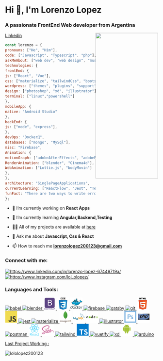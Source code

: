 <h1>Hi 👋, I'm Lorenzo Lopez</h1>
<h3>A passionate FrontEnd Web developer from Argentina</h3>
<img align="right" src="./sidebar.gif" width="206" height="480"></img>
<a href="https://www.linkedin.com/in/lorenzo-lopez-67449719a/">Linkedin</a>

```javascript & Wordpress
const lorenzo = {
pronouns: ["He", "Him"],
code: ["Javascript", "Typescript", "php"],
askMeAbout: ["web dev", "web design", "music", "animation", "tech"],
technologies: {
frontEnd: {
js: ["React", "Vue"],
css: ["materialize", "tailwindCss", "bootstrap", "sass", "postCss"],
wordpress: ["themes", "plugins", "support"],
design: ["photoshop", "xd", "illustrator"],
terminal: ["linux","powershell"]
},
mobileApp: {
native: "Android Studio"
},
backEnd: {
js: ["node", "express"],
},
devOps: "Docker🐳",
databases: ["mongo", "MySql"],
misc: "Firebase",
Animation: {
motionGraph: ["adobeAfterEffects", "adobePremiere"],
RenderAnimation: ["blender", "Cinema4d"],
WebAnimation: ["Lottie.js", "bodyMovin"]
},
},
architecture: "SinglePageApplications",
currentLearning: ["ReactFlow", "Jest", "TestingLibrary"],
funFact: "There are two ways to write error-free programs; only the third one works"
};
```
- 🔭 I’m currently working on **React Apps**

- 🌱 I’m currently learning **Angular,Backend,Testing**

- 👨‍💻 All of my projects are available at [here](here)

- 💬 Ask me about **Javascript, Css & React**

- 📫 How to reach me **lorenzolopez200123@gmail.com**

<h3 align="left">Connect with me:</h3>
<p align="left">
    <a href="https://linkedin.com/in/https://www.linkedin.com/in/lorenzo-lopez-67449719a/" target="blank"><img
            align="center"
            src="https://raw.githubusercontent.com/rahuldkjain/github-profile-readme-generator/neutral-icons/src/images/icons/Social/linked-in-alt.svg"
            alt="https://www.linkedin.com/in/lorenzo-lopez-67449719a/" height="30" width="40" /></a>
    <a href="https://instagram.com/https://www.instagram.com/lol_olopez/" target="blank"><img align="center"
            src="https://raw.githubusercontent.com/rahuldkjain/github-profile-readme-generator/neutral-icons/src/images/icons/Social/instagram.svg"
            alt="https://www.instagram.com/lol_olopez/" height="30" width="40" /></a>
</p>

<h3 align="left">Languages and Tools:</h3>
<p align="left"></a> <a href="https://babeljs.io/" target="_blank"> <img
            src="https://www.vectorlogo.zone/logos/babeljs/babeljs-icon.svg" alt="babel" width="40" height="40" /> </a>
    <a href="https://www.blender.org/" target="_blank"> <img
            src="https://download.blender.org/branding/community/blender_community_badge_white.svg" alt="blender"
            width="40" height="40" /> </a> <a href="https://getbootstrap.com" target="_blank"> <img
            src="https://raw.githubusercontent.com/devicons/devicon/master/icons/bootstrap/bootstrap-plain-wordmark.svg"
            alt="bootstrap" width="40" height="40" /> </a> <a href="https://www.w3schools.com/css/" target="_blank">
        <img src="https://raw.githubusercontent.com/devicons/devicon/master/icons/css3/css3-original-wordmark.svg"
            alt="css3" width="40" height="40" /> </a> <a href="https://www.docker.com/" target="_blank"> <img
            src="https://raw.githubusercontent.com/devicons/devicon/master/icons/docker/docker-original-wordmark.svg"
            alt="docker" width="40" height="40" /> </a> <a href="https://firebase.google.com/" target="_blank"> <img
            src="https://www.vectorlogo.zone/logos/firebase/firebase-icon.svg" alt="firebase" width="40" height="40" />
    </a> <a href="https://www.gatsbyjs.com/" target="_blank"> <img
            src="https://www.vectorlogo.zone/logos/gatsbyjs/gatsbyjs-icon.svg" alt="gatsby" width="40" height="40" />
    </a> <a href="https://git-scm.com/" target="_blank"> <img
            src="https://www.vectorlogo.zone/logos/git-scm/git-scm-icon.svg" alt="git" width="40" height="40" /> </a> <a
        href="https://www.w3.org/html/" target="_blank"> <img
            src="https://raw.githubusercontent.com/devicons/devicon/master/icons/html5/html5-original-wordmark.svg"
            alt="html5" width="40" height="40" /> </a> </a> <a
        href="https://developer.mozilla.org/en-US/docs/Web/JavaScript" target="_blank"> <img
            src="https://raw.githubusercontent.com/devicons/devicon/master/icons/javascript/javascript-original.svg"
            alt="javascript" width="40" height="40" /> </a> <a href="https://jestjs.io" target="_blank"> <img
            src="https://www.vectorlogo.zone/logos/jestjsio/jestjsio-icon.svg" alt="jest" width="40" height="40" /> </a>
    <a href="https://materializecss.com/" target="_blank"> <img
            src="https://raw.githubusercontent.com/prplx/svg-logos/5585531d45d294869c4eaab4d7cf2e9c167710a9/svg/materialize.svg"
            alt="materialize" width="40" height="40" /> </a> <a href="https://www.mongodb.com/" target="_blank"> <img
            src="https://raw.githubusercontent.com/devicons/devicon/master/icons/mongodb/mongodb-original-wordmark.svg"
            alt="mongodb" width="40" height="40" /> </a> <a href="https://www.mysql.com/" target="_blank"> <img
            src="https://raw.githubusercontent.com/devicons/devicon/master/icons/mysql/mysql-original-wordmark.svg"
            alt="mysql" width="40" height="40" /> </a> <a href="https://nodejs.org" target="_blank"> <img
            src="https://raw.githubusercontent.com/devicons/devicon/master/icons/nodejs/nodejs-original-wordmark.svg"
            alt="nodejs" width="40" height="40" /> </a> <a href="https://www.adobe.com/in/products/illustrator.html"
        target="_blank"> <img src="https://www.vectorlogo.zone/logos/adobe_illustrator/adobe_illustrator-icon.svg"
            alt="illustrator" width="40" height="40" /> <a href="https://www.photoshop.com/en" target="_blank"> <img
                src="https://raw.githubusercontent.com/devicons/devicon/master/icons/photoshop/photoshop-line.svg"
                alt="photoshop" width="40" height="40" /> </a> <a href="https://www.php.net" target="_blank"> <img
                src="https://raw.githubusercontent.com/devicons/devicon/master/icons/php/php-original.svg" alt="php"
                width="40" height="40" /> </a> <a href="https://postman.com" target="_blank"> <img
                src="https://www.vectorlogo.zone/logos/getpostman/getpostman-icon.svg" alt="postman" width="40"
                height="40" /> </a> <a href="https://reactjs.org/" target="_blank"> <img
                src="https://raw.githubusercontent.com/devicons/devicon/master/icons/react/react-original-wordmark.svg"
                alt="react" width="40" height="40" /> </a> <a href="https://sass-lang.com" target="_blank"> <img
                src="https://raw.githubusercontent.com/devicons/devicon/master/icons/sass/sass-original.svg" alt="sass"
                width="40" height="40" /> </a> <a href="https://tailwindcss.com/" target="_blank"> <img
                src="https://www.vectorlogo.zone/logos/tailwindcss/tailwindcss-icon.svg" alt="tailwind" width="40"
                height="40" /> </a> <a href="https://www.typescriptlang.org/" target="_blank"> <img
                src="https://raw.githubusercontent.com/devicons/devicon/master/icons/typescript/typescript-original.svg"
                alt="typescript" width="40" height="40" /> </a> <a href="https://vuetifyjs.com/en/" target="_blank">
            <img src="https://bestofjs.org/logos/vuetify.svg" alt="vuetify" width="40" height="40" /> </a> <a
            href="https://www.adobe.com/products/xd.html" target="_blank"> <img
                src="https://cdn.worldvectorlogo.com/logos/adobe-xd.svg" alt="xd" width="40" height="40" /> </a> <a
            href="https://developer.android.com" target="_blank"> <img
                src="https://raw.githubusercontent.com/devicons/devicon/master/icons/android/android-original-wordmark.svg"
                alt="android" width="40" height="40" /> </a> <a href="https://www.arduino.cc/" target="_blank"> <img
                src="https://cdn.worldvectorlogo.com/logos/arduino-1.svg" alt="arduino" width="40" height="40" /></p>

Last Project Working : <a href="https://instagram40.p.rapidapi.com/account-info?username=lol_olopez"></a>

<p><img align="center" src="https://github-readme-streak-stats.herokuapp.com/?user=lololopez200123&"
        alt="lololopez200123" /></p>

<!--END_SECTION:-->
